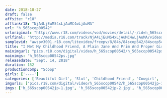 ```yaml
---
date: 2018-10-27
draft: false
affsite: "r18"
afflinkr18: "NjA4LjEuMS4xLjAuMC4wLjAuMA"
url: "h_565scop00542"
urloriginal: "http://www.r18.com/videos/vod/movies/detail/-/id=h_565scop00542"
urlfinal: "http://media.r18.com/track/NjA4LjEuMS4xLjAuMC4wLjAuMA/videos/vod/movies/detail/-/id=h_565scop00542"
samplevid: "awspv3001.r18.com/litevideo/freepv/8/84s/84scop542/84scop542_dmb_w.mp4"
title: "I Met My Childhood Friend, A Plain Jane And Prim And Proper Girl, For The First Time In Years I Was Teasing Her, Thinking That She Still Hadn't Had A Man Yet, But now She Was An Ultra Orgasmic Slut!! She May Not Look It, But She Has Amazing Technique That Can Easily Pop A Cherry Boy Like Me"
mainimgurl: "pics.r18.com/digital/video/h_565scop00542/h_565scop00542ps.jpg"
mainimgs: "h_565scop00542ps.jpg"
releasedate: "Sept. 14, 2018"
duration: 152
productioncomp: "Scoop"
girls: ['----']
categories: ['Beautiful Girl', 'Slut', 'Childhood Friend', 'Cowgirl', 'Creampie', 'Hi-Def']
imgurls: ['pics.r18.com/digital/video/h_565scop00542/h_565scop00542jp-1.jpg', 'pics.r18.com/digital/video/h_565scop00542/h_565scop00542jp-2.jpg', 'pics.r18.com/digital/video/h_565scop00542/h_565scop00542jp-3.jpg', 'pics.r18.com/digital/video/h_565scop00542/h_565scop00542jp-4.jpg', 'pics.r18.com/digital/video/h_565scop00542/h_565scop00542jp-5.jpg', 'pics.r18.com/digital/video/h_565scop00542/h_565scop00542jp-6.jpg', 'pics.r18.com/digital/video/h_565scop00542/h_565scop00542jp-7.jpg', 'pics.r18.com/digital/video/h_565scop00542/h_565scop00542jp-8.jpg', 'pics.r18.com/digital/video/h_565scop00542/h_565scop00542jp-9.jpg', 'pics.r18.com/digital/video/h_565scop00542/h_565scop00542jp-10.jpg', 'pics.r18.com/digital/video/h_565scop00542/h_565scop00542jp-11.jpg', 'pics.r18.com/digital/video/h_565scop00542/h_565scop00542jp-12.jpg', 'pics.r18.com/digital/video/h_565scop00542/h_565scop00542jp-13.jpg', 'pics.r18.com/digital/video/h_565scop00542/h_565scop00542jp-14.jpg', 'pics.r18.com/digital/video/h_565scop00542/h_565scop00542jp-15.jpg', 'pics.r18.com/digital/video/h_565scop00542/h_565scop00542jp-16.jpg', 'pics.r18.com/digital/video/h_565scop00542/h_565scop00542jp-17.jpg', 'pics.r18.com/digital/video/h_565scop00542/h_565scop00542jp-18.jpg', 'pics.r18.com/digital/video/h_565scop00542/h_565scop00542jp-19.jpg', 'pics.r18.com/digital/video/h_565scop00542/h_565scop00542jp-20.jpg']
imgs: ['h_565scop00542jp-1.jpg', 'h_565scop00542jp-2.jpg', 'h_565scop00542jp-3.jpg', 'h_565scop00542jp-4.jpg', 'h_565scop00542jp-5.jpg', 'h_565scop00542jp-6.jpg', 'h_565scop00542jp-7.jpg', 'h_565scop00542jp-8.jpg', 'h_565scop00542jp-9.jpg', 'h_565scop00542jp-10.jpg', 'h_565scop00542jp-11.jpg', 'h_565scop00542jp-12.jpg', 'h_565scop00542jp-13.jpg', 'h_565scop00542jp-14.jpg', 'h_565scop00542jp-15.jpg', 'h_565scop00542jp-16.jpg', 'h_565scop00542jp-17.jpg', 'h_565scop00542jp-18.jpg', 'h_565scop00542jp-19.jpg', 'h_565scop00542jp-20.jpg']
---
```

